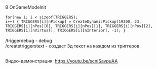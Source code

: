В OnGameModeInit<br><br>
<code>for(new i; i < sizeof(TRIGGERS); i++)
{
  TRIGGERS[i][nPickup] = CreateDynamicPickup(19300, 23, TRIGGERS[i][nPos][0], TRIGGERS[i][nPos][1], TRIGGERS[i][nPos][2], TRIGGERS[i][nVirtual], TRIGGERS[i][nInterior], -1);
}</code>
<br><br>
/triggerdebug - debug<br>
/createtriggerstext - создаст 3д текст на каждом из триггеров <br><br>

Видео-демонстрация:  https://youtu.be/scniSavpuAA
